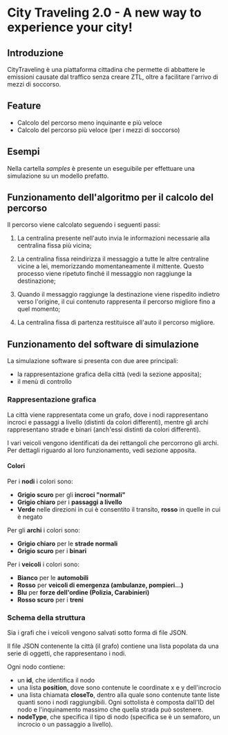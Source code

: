 # City Traveling 2.0 - A new way to experience your city!

## Introduzione

CityTraveling è una piattaforma cittadina che permette di abbattere le
emissioni causate dal traffico senza creare ZTL, oltre a facilitare l'arrivo
di mezzi di soccorso.

## Feature

- Calcolo del percorso meno inquinante e più veloce
- Calcolo del percorso più veloce (per i mezzi di soccorso)

## Esempi

Nella cartella *samples* è presente un eseguibile per effettuare
una simulazione su un modello prefatto.

## Funzionamento dell'algoritmo per il calcolo del percorso

Il percorso viene calcolato seguendo i seguenti passi:

1. La centralina presente nell'auto invia le informazioni necessarie
    alla centralina fissa più vicina;

2. La centralina fissa reindirizza il messaggio a tutte le altre centraline
    vicine a lei, memorizzando momentaneamente il mittente. Questo processo
    viene ripetuto finché il messaggio non raggiunge la destinazione;

3. Quando il messaggio raggiunge la destinazione viene rispedito indietro
    verso l'origine, il cui contenuto rappresenta il percorso migliore fino
    a quel momento;

4. La centralina fissa di partenza restituisce all'auto il percorso migliore.

## Funzionamento del software di simulazione

La simulazione software si presenta con due aree principali:

- la rappresentazione grafica della città (vedi la sezione apposita);
- il menù di controllo

### Rappresentazione grafica

La città viene rappresentata come un grafo, dove i nodi rappresentano incroci
e passaggi a livello (distinti da colori differenti), mentre gli archi
rappresentano strade e binari (anch'essi distinti da colori differenti).

I vari veicoli vengono identificati da dei rettangoli che percorrono gli archi.
Per dettagli riguardo al loro funzionamento, vedi sezione apposita.

#### Colori

Per i **nodi** i colori sono:

- **Grigio scuro** per gli **incroci "normali"**
- **Grigio chiaro** per i **passaggi a livello**
- **Verde** nelle direzioni in cui è consentito il transito, **rosso**
    in quelle in cui è negato

Per gli **archi** i colori sono:

- **Grigio chiaro** per le **strade normali**
- **Grigio scuro** per i **binari**

Per i **veicoli** i colori sono:

- **Bianco** per le **automobili**
- **Rosso** per **veicoli di emergenza (ambulanze, pompieri...)**
- **Blu** per **forze dell'ordine (Polizia, Carabinieri)**
- **Rosso scuro** per i **treni**

### Schema della struttura

Sia i grafi che i veicoli vengono salvati sotto forma di file JSON.

Il file JSON contenente la città (il grafo) contiene una lista popolata da
una serie di oggetti, che rappresentano i nodi.

Ogni nodo contiene:

- un **id**, che identifica il nodo
- una lista **position**, dove sono contenute le coordinate x e y dell'incrocio
- una lista chiamata **closeTo**, dentro alla quale sono contenute tante liste
quanti sono i nodi raggiungibili. Ogni sottolista è composta
dall'ID del nodo e l'inquinamento massimo che quella strada può sostenere.
- **nodeType**, che specifica il tipo di nodo
(specifica se è un semaforo, un incrocio o un passaggio a livello).
